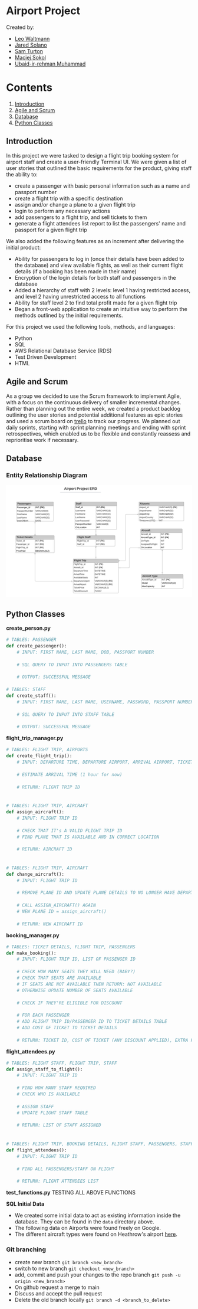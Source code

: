 # Airport Project

Created by:
- [Leo Waltmann](https://github.com/ldaijiw)
- [Jared Solano](https://github.com/jaredsparta)
- [Sam Turton](https://github.com/samturton2)
- [Maciej Sokol](https://github.com/mattsokol79) 
- [Ubaid-ir-rehman Muhammad](https://github.com/ubaid97)

# Contents

1. [Introduction](#Introduction)
2. [Agile and Scrum](#Agile-and-Scrum)
3. [Database](#Database)
4. [Python Classes](#Python-Classes)

## Introduction

In this project we were tasked to design a flight trip booking system for airport staff and create a user-friendly Terminal UI. We were given a list of user stories that outlined the basic requirements for the product, giving staff the ability to:
- create a passenger with basic personal information such as a name and passport number
- create a flight trip with a specific destination
- assign and/or change a plane to a given flight trip
- login to perform any necessary actions
- add passengers to a flight trip, and sell tickets to them
- generate a flight attendees list report to list the passengers' name and passport for a given flight trip

We also added the following features as an increment after delivering the initial product:
- Ability for passengers to log in (once their details have been added to the database) and view available flights, as well as their current flight details (if a booking has been made in their name)
- Encryption of the login details for both staff and passengers in the database
- Added a hierarchy of staff with 2 levels: level 1 having restricted access, and level 2 having unrestricted access to all functions
- Ability for staff level 2 to find total profit made for a given flight trip
- Began a front-web application to create an intuitive way to perform the methods outlined by the initial requirements.

For this project we used the following tools, methods, and languages:
- Python
- SQL
- AWS Relational Database Service (RDS)
- Test Driven Development
- HTML

## Agile and Scrum

As a group we decided to use the Scrum framework to implement Agile, with a focus on the continuous delivery of smaller incremental changes. Rather than planning out the entire week, we created a product backlog outlining the user stories and potential additional features as epic stories and used a scrum board on [trello](https://www.trello.com/en) to track our progress. We planned out daily sprints, starting with sprint planning meetings and ending with sprint retrospectives, which enabled us to be flexible and constantly reassess and reprioritise work if necessary.

## Database

### Entity Relationship Diagram

![](images/airport_project_erd_v4.png)

## Python Classes

**create_person.py**
```python
# TABLES: PASSENGER
def create_passenger():
    # INPUT: FIRST NAME, LAST NAME, DOB, PASSPORT NUMBER

    # SQL QUERY TO INPUT INTO PASSENGERS TABLE

    # OUTPUT: SUCCESSFUL MESSAGE

# TABLES: STAFF
def create_staff():
    # INPUT: FIRST NAME, LAST NAME, USERNAME, PASSWORD, PASSPORT NUMBER

    # SQL QUERY TO INPUT INTO STAFF TABLE

    # OUTPUT: SUCCESSFUL MESSAGE
```

**flight_trip_manager.py**
```python
# TABLES: FLIGHT TRIP, AIRPORTS
def create_flight_trip():
    # INPUT: DEPARTURE TIME, DEPARTURE AIRPORT, ARRIVAL AIRPORT, TICKET PRICE, TICKET DISCOUNT

    # ESTIMATE ARRIVAL TIME (1 hour for now)
    
    # RETURN: FLIGHT TRIP ID


# TABLES: FLIGHT TRIP, AIRCRAFT
def assign_aircraft():
    # INPUT: FLIGHT TRIP ID

    # CHECK THAT IT's A VALID FLIGHT TRIP ID
    # FIND PLANE THAT IS AVAILABLE AND IN CORRECT LOCATION

    # RETURN: AIRCRAFT ID


# TABLES: FLIGHT TRIP, AIRCRAFT
def change_aircraft():
    # INPUT: FLIGHT TRIP ID

    # REMOVE PLANE ID AND UPDATE PLANE DETAILS TO NO LONGER HAVE DEPARTURE/ARRIVAL INFORMATION

    # CALL ASSIGN_AIRCRAFT() AGAIN
    # NEW PLANE ID = assign_aircraft()

    # RETURN: NEW AIRCRAFT ID
```

**booking_manager.py**
```python
# TABLES: TICKET DETAILS, FLIGHT TRIP, PASSENGERS
def make_booking():
    # INPUT: FLIGHT TRIP ID, LIST OF PASSENGER ID

    # CHECK HOW MANY SEATS THEY WILL NEED (BABY?)
    # CHECK THAT SEATS ARE AVAILABLE
    # IF SEATS ARE NOT AVAILABLE THEN RETURN: NOT AVAILABLE
    # OTHERWISE UPDATE NUMBER OF SEATS AVAILABLE

    # CHECK IF THEY'RE ELIGIBLE FOR DISCOUNT
    
    # FOR EACH PASSENGER
    # ADD FLIGHT TRIP ID/PASSENGER ID TO TICKET DETAILS TABLE
    # ADD COST OF TICKET TO TICKET DETAILS
    
    # RETURN: TICKET ID, COST OF TICKET (ANY DISCOUNT APPLIED), EXTRA FLIGHT DETAILS
```

**flight_attendees.py**
```python
# TABLES: FLIGHT STAFF, FLIGHT TRIP, STAFF
def assign_staff_to_flight():
    # INPUT: FLIGHT TRIP ID

    # FIND HOW MANY STAFF REQUIRED
    # CHECK WHO IS AVAILABLE

    # ASSIGN STAFF
    # UPDATE FLIGHT STAFF TABLE

    # RETURN: LIST OF STAFF ASSIGNED


# TABLES: FLIGHT TRIP, BOOKING DETAILS, FLIGHT STAFF, PASSENGERS, STAFF
def flight_attendees():
    # INPUT: FLIGHT TRIP ID

    # FIND ALL PASSENGERS/STAFF ON FLIGHT

    # RETURN: FLIGHT ATTENDEES LIST
```

**test_functions.py**
TESTING ALL ABOVE FUNCTIONS

**SQL Initial Data**
- We created some initial data to act as existing information inside the database. They can be found in the `data` directory above.
- The following data on Airports were found freely on Google.
- The different aircraft types were found on Heathrow's airport [here](https://www.heathrow.com/company/life-at-heathrow/heathrow-fan-zone/aircraft-at-heathrow).
### Git branching
- create new branch
```git branch <new_branch>```
- switch to new branch
```git checkout <new_branch>```
- add, commit and push your changes to the repo branch
```git push -u origin <new_branch>```
- On github request a merge to main
- Discuss and accept the pull request
- Delete the old branch locally
```git branch -d <branch_to_delete>```


